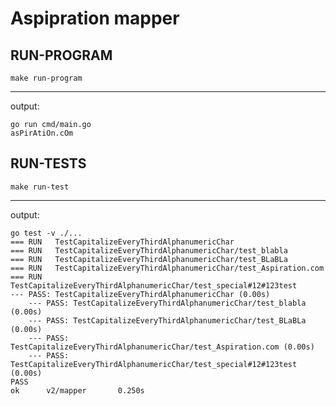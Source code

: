 # Aspipration mapper

## RUN-PROGRAM

`make run-program`

----

output:
```shell
go run cmd/main.go
asPirAtiOn.cOm
```

## RUN-TESTS
`make run-test`

---
output:

```shell
go test -v ./...
=== RUN   TestCapitalizeEveryThirdAlphanumericChar
=== RUN   TestCapitalizeEveryThirdAlphanumericChar/test_blabla
=== RUN   TestCapitalizeEveryThirdAlphanumericChar/test_BLaBLa
=== RUN   TestCapitalizeEveryThirdAlphanumericChar/test_Aspiration.com
=== RUN   TestCapitalizeEveryThirdAlphanumericChar/test_special#12#123test
--- PASS: TestCapitalizeEveryThirdAlphanumericChar (0.00s)
    --- PASS: TestCapitalizeEveryThirdAlphanumericChar/test_blabla (0.00s)
    --- PASS: TestCapitalizeEveryThirdAlphanumericChar/test_BLaBLa (0.00s)
    --- PASS: TestCapitalizeEveryThirdAlphanumericChar/test_Aspiration.com (0.00s)
    --- PASS: TestCapitalizeEveryThirdAlphanumericChar/test_special#12#123test (0.00s)
PASS
ok      v2/mapper       0.250s
```
